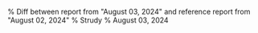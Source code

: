 % Diff between report from "August 03, 2024" and reference report from "August 02, 2024"
% Strudy
% August 03, 2024


